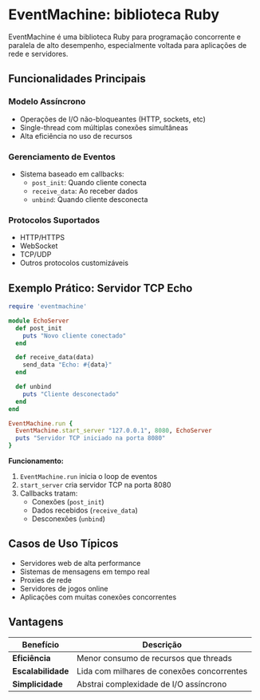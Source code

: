 # EventMachine: biblioteca Ruby

EventMachine é uma biblioteca Ruby para programação concorrente e paralela de alto desempenho, especialmente voltada para aplicações de rede e servidores.

## Funcionalidades Principais

### Modelo Assíncrono

- Operações de I/O não-bloqueantes (HTTP, sockets, etc)
- Single-thread com múltiplas conexões simultâneas
- Alta eficiência no uso de recursos

### Gerenciamento de Eventos

- Sistema baseado em callbacks:
  - `post_init`: Quando cliente conecta
  - `receive_data`: Ao receber dados
  - `unbind`: Quando cliente desconecta

### Protocolos Suportados

- HTTP/HTTPS
- WebSocket
- TCP/UDP
- Outros protocolos customizáveis

## Exemplo Prático: Servidor TCP Echo

```ruby
require 'eventmachine'

module EchoServer
  def post_init
    puts "Novo cliente conectado"
  end

  def receive_data(data)
    send_data "Echo: #{data}"
  end

  def unbind
    puts "Cliente desconectado"
  end
end

EventMachine.run {
  EventMachine.start_server "127.0.0.1", 8080, EchoServer
  puts "Servidor TCP iniciado na porta 8080"
}
```

**Funcionamento:**

1. `EventMachine.run` inicia o loop de eventos
2. `start_server` cria servidor TCP na porta 8080
3. Callbacks tratam:
   - Conexões (`post_init`)
   - Dados recebidos (`receive_data`)
   - Desconexões (`unbind`)

## Casos de Uso Típicos

- Servidores web de alta performance
- Sistemas de mensagens em tempo real
- Proxies de rede
- Servidores de jogos online
- Aplicações com muitas conexões concorrentes

## Vantagens

| Benefício          | Descrição                                  |
| ------------------ | ------------------------------------------ |
| **Eficiência**     | Menor consumo de recursos que threads      |
| **Escalabilidade** | Lida com milhares de conexões concorrentes |
| **Simplicidade**   | Abstrai complexidade de I/O assíncrono     |
